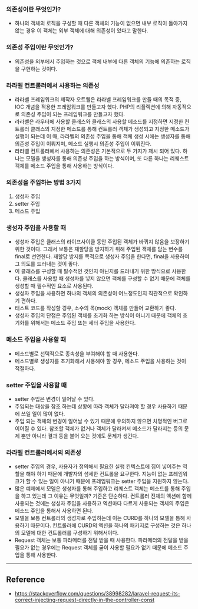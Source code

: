 ### 의존성이란 무엇인가?
- 하나의 객체의 로직을 구성할 때 다른 객체의 기능이 없으면 내부 로직이 돌아가지 않는 경우 이 객체는 외부 객체에 대해 의존성이 있다고 말한다.

### 의존성 주입이란 무엇인가?
- 의존성을 외부에서 주입하는 것으로 객체 내부에 다른 객체의 기능에 의존하는 로직을 구현하는 것이다. 

### 라라벨 컨트롤러에서 사용하는 의존성
- 라라벨 프레임워크의 제작자 오트웰은 라라벨 프레임워크를 만들 때의 목적 중, IOC 개념을 적용한 프레임워크를 만들고자 했다. PHP의 리플렉션에 의해 자동적으로 의존성 주입이 되는 프레임워크를 만들고자 했다.
- 라라벨은 라우터에 사용할 클래스와 클래스의 사용할 메소드를 지정하면 지정한 컨트롤러 클래스의 지정한 메소드를 통해 컨트롤러 객체가 생성되고 지정한 메소드가 실행이 되는데 이 때, 라라벨의 의존성 주입을 통해 객체 생성 시에는 생성자를 통해 의존성 주입이 이뤄지며, 메소드 실행시 의존성 주입이 이뤄진다.
- 라라벨 컨트롤러에서 사용하는 의존성은 기본적으로 두 가지가 제시 되어 있다. 하나는 모델을 생성자를 통해 의존성 주입을 하는 방식이며, 또 다른 하나는 리퀘스트 객체를 메소드 주입을 통해 사용하는 방식이다. 

### 의존성을 주입하는 방법 3가지
1. 생성자 주입
2. setter 주입
3. 메소드 주입

### 생성자 주입을 사용할 때
- 생성자 주입은 클래스의 라이프사이클 동안 주입된 객체가 바뀌지 않음을 보장하기 위한 것이다. 그래서 보통은 재할당을 방지하기 위해 주입된 객체를 담는 변수를 final로 선언한다. 재할당 방지를 목적으로 생성자 주입을 한다면, final을 사용하여 그 의도를 드러내는 것이 좋다.
- 이 클래스를 구성할 때 필수적인 것인지 아닌지를 드러내기 위한 방식으로 사용한다. 클래스를 사용할 때 생성자를 넣지 않으면 객체를 구성할 수 없기 때문에 객체를 생성할 때 필수적인 요소로 사용된다.
- 생성자 주입을 사용하면 하나의 객체의 의존성이 어느정도인지 직관적으로 확인하기 편하다.
- 태스트 코드를 작성할 경우, 소수의 목(mock) 객체를 만들어 교환하기 좋다.
- 생성자 주입의 단점은 주입된 객체를 초기화 하는 방식이 아니기 때문에 객체의 초기화를 위해서는 메소드 주입 또는 세터 주입을 사용한다.

### 메소드 주입을 사용할 때
- 메소드별로 선택적으로 종속성을 부여해야 할 때 사용한다.
- 메소드별로 생성자를 초기화해서 사용해야 할 경우, 메소드 주입을 사용하는 것이 적절하다. 

### setter 주입을 사용할 때
- setter 주입은 변경이 일어날 수 있다.
- 주입되는 대상을 참조 하는데 상황에 따라 객체가 달라져야 할 경우 사용하기 때문에 쓰일 일이 많이 없다.
- 주입 되는 객체의 변경이 일어날 수 있기 때문에 유의하지 않으면 치명적인 버그로 이어질 수 있다. 참조할 객체가 없거나 객체가 달라져서 메소드가 달라지는 등의 문제 뿐만 아니라 결과 등을 불어 오는 것에도 문제가 생긴다.

### 라라벨 컨트롤러에서의 의존성
- setter 주입의 경우, 사용자가 정의해서 필요한 실행 컨텍스트에 집어 넣어주는 역할을 해야 하기 때문에 개발자의 섬세한 컨트롤을 요구한다. 지능이 없는 프레임워크가 할 수 있는 일이 아니기 때문에 프레임워크는 setter 주입을 지원하지 않는다.
- 많은 예제에서 모델은 생성자를 통해 주입하고 리퀘스트 객체는 메소드를 통해 주입을 하고 있는데 그 이유는 무엇일까? 기준은 단순하다. 컨트롤러 전체의 엑션에 함께 사용되는 것에는 생성자 주입을 사용하고 엑션마다 다르게 사용되는 객체의 주입은 메소드 주입을 통해서 사용하면 된다. 
- 모델을 보통 컨트롤러의 생성자로 주입하는데 이는 CURD를 하나의 모델을 통해 사용하기 때문이다. 컨트롤러에 CURD의 엑션을 하나의 패키지로 구성하는 것은 하나의 모델에 대한 컨트롤러를 구성하기 위해서이다.
- Request 객체는 보통 파라메터를 전달 받을 때 사용한다. 파라메터의 전달을 받을 필요가 없는 경우에는 Request 객체를 굳이 사용할 필요가 없기 때문에 메소드 주입을 통해 사용한다.




---

## Reference
- https://stackoverflow.com/questions/38998282/laravel-request-its-correct-injecting-request-directly-in-the-controller-const
